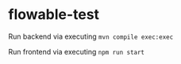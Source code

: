 # flowable-test

Run backend via executing 
```mvn compile exec:exec```

Run frontend via executing
```npm run start```
